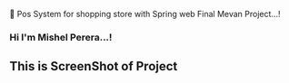 🔰 Pos System for shopping store with Spring web Final Mevan Project...!

### Hi I'm Mishel Perera...!

## This is ScreenShot of Project

